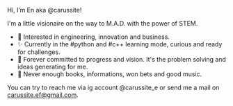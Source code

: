 Hi, I’m En aka @carussite!

I'm a little visionaire on the way to M.A.D. with the power of STEM.

- 👀 Interested in engineering, innovation and business.
- ✨ Currently in the #python and #c++ learning mode, curious and ready for challenges.
- 💭 Forever committed to progress and vision. It's the problem solving and ideas generating for me. 
- 🌻 Never enough books, informations, won bets and good music.

You can try to reach me via ig account @carussite_e or send me a mail on carussite.ef@gmail.com.





